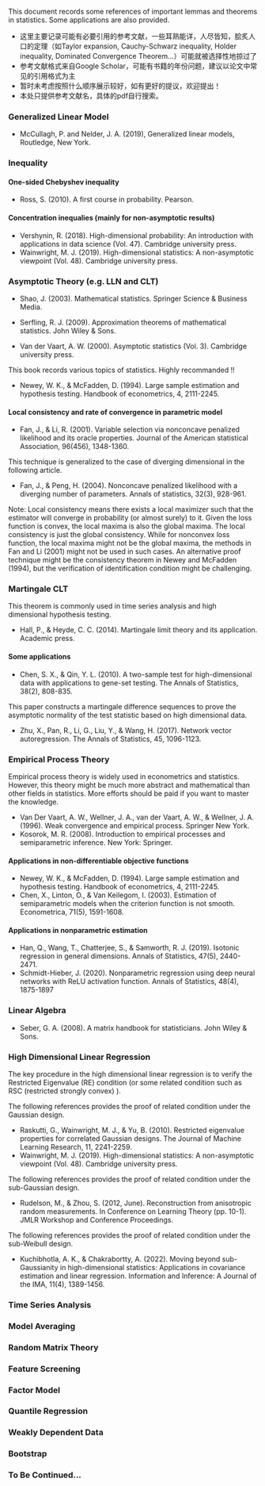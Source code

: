 This document records some references of important lemmas and theorems in statistics. Some applications are also provided. 

 - 这里主要记录可能有必要引用的参考文献，一些耳熟能详，人尽皆知，脍炙人口的定理（如Taylor expansion, Cauchy-Schwarz inequality, Holder inequality, Dominated Convergence Theorem...）可能就被选择性地掠过了
 - 参考文献格式来自Google Scholar，可能有书籍的年份问题，建议以论文中常见的引用格式为主
 - 暂时未考虑按照什么顺序展示较好，如有更好的提议，欢迎提出！
 - 本处只提供参考文献名，具体的pdf自行搜索。

### Generalized Linear Model

- McCullagh, P. and Nelder, J. A. (2019), Generalized linear models, Routledge, New York.

### Inequality

#### One-sided Chebyshev inequality

- Ross, S. (2010). A first course in probability. Pearson.

#### Concentration inequalies (mainly for non-asymptotic results)

- Vershynin, R. (2018). High-dimensional probability: An introduction with applications in data science (Vol. 47). Cambridge university press.
- Wainwright, M. J. (2019). High-dimensional statistics: A non-asymptotic viewpoint (Vol. 48). Cambridge university press.

### Asymptotic Theory (e.g. LLN and CLT)

- Shao, J. (2003). Mathematical statistics. Springer Science & Business Media.

- Serfling, R. J. (2009). Approximation theorems of mathematical statistics. John Wiley & Sons.

- Van der Vaart, A. W. (2000). Asymptotic statistics (Vol. 3). Cambridge university press.

This book records various topics of statistics. Highly recommanded !!

- Newey, W. K., & McFadden, D. (1994). Large sample estimation and hypothesis testing. Handbook of econometrics, 4, 2111-2245.

#### Local consistency and rate of convergence in parametric model

- Fan, J., & Li, R. (2001). Variable selection via nonconcave penalized likelihood and its oracle properties. Journal of the American statistical Association, 96(456), 1348-1360.

This technique is generalized to the case of diverging dimensional in the following article.

- Fan, J., & Peng, H. (2004). Nonconcave penalized likelihood with a diverging number of parameters. Annals of statistics, 32(3), 928-961.

Note: Local consistency means there exists a local maximizer such that the estimator will converge in probability (or almost surely) to it. Given the loss function is convex, the local maxima is also the global maxima. The local consistency is just the global consistency. While for nonconvex loss function, the local maxima might not be the global maxima, the methods in Fan and Li (2001) might not be used in such cases. An alternative proof technique might be the consistency theorem in Newey and McFadden (1994), but the verification of identification condition might be challenging.

### Martingale CLT 

This theorem is commonly used in time series analysis and high dimensional hypothesis testing. 

- Hall, P., & Heyde, C. C. (2014). Martingale limit theory and its application. Academic press.

#### Some applications

- Chen, S. X., & Qin, Y. L. (2010). A two-sample test for high-dimensional data with applications to gene-set testing. The Annals of Statistics, 38(2), 808-835.

This paper constructs a martingale difference sequences to prove the asymptotic normality of the test statistic based on high dimensional data. 

- Zhu, X., Pan, R., Li, G., Liu, Y., & Wang, H. (2017). Network vector autoregression. The Annals of Statistics, 45, 1096-1123.

### Empirical Process Theory

Empirical process theory is widely used in econometrics and statistics. However, this theory might be much more abstract and mathematical than other fields in statistics. More efforts should be paid if you want to master the knowledge.

- Van Der Vaart, A. W., Wellner, J. A., van der Vaart, A. W., & Wellner, J. A. (1996). Weak convergence and empirical process. Springer New York.
- Kosorok, M. R. (2008). Introduction to empirical processes and semiparametric inference. New York: Springer.

#### Applications in non-differentiable objective functions
- Newey, W. K., & McFadden, D. (1994). Large sample estimation and hypothesis testing. Handbook of econometrics, 4, 2111-2245.
- Chen, X., Linton, O., & Van Keilegom, I. (2003). Estimation of semiparametric models when the criterion function is not smooth. Econometrica, 71(5), 1591-1608.

#### Applications in nonparametric estimation
- Han, Q., Wang, T., Chatterjee, S., & Samworth, R. J. (2019). Isotonic regression in general dimensions. Annals of Statistics, 47(5), 2440-2471.
- Schmidt-Hieber, J. (2020). Nonparametric regression using deep neural networks with ReLU activation function. Annals of Statistics, 48(4), 1875-1897

### Linear Algebra

- Seber, G. A. (2008). A matrix handbook for statisticians. John Wiley & Sons.

### High Dimensional Linear Regression 

The key procedure in the high dimensional linear regression is to verify the Restricted Eigenvalue (RE) condition (or some related condition such as RSC (restricted strongly convex) ).

The following references provides the proof of related condition under the Gaussian design.  

- Raskutti, G., Wainwright, M. J., & Yu, B. (2010). Restricted eigenvalue properties for correlated Gaussian designs. The Journal of Machine Learning Research, 11, 2241-2259.
- Wainwright, M. J. (2019). High-dimensional statistics: A non-asymptotic viewpoint (Vol. 48). Cambridge university press.

The following references provides the proof of related condition under the sub-Gaussian design.

- Rudelson, M., & Zhou, S. (2012, June). Reconstruction from anisotropic random measurements. In Conference on Learning Theory (pp. 10-1). JMLR Workshop and Conference Proceedings.

The following references provides the proof of related condition under the sub-Weibull design.

- Kuchibhotla, A. K., & Chakrabortty, A. (2022). Moving beyond sub-Gaussianity in high-dimensional statistics: Applications in covariance estimation and linear regression. Information and Inference: A Journal of the IMA, 11(4), 1389-1456.
### Time Series Analysis

### Model Averaging

### Random Matrix Theory

### Feature Screening

### Factor Model

### Quantile Regression

### Weakly Dependent Data

### Bootstrap

### To Be Continued...
